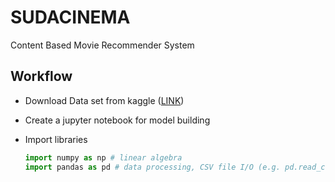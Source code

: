 
# SUDACINEMA

Content Based Movie Recommender System

## Workflow

- Download Data set from kaggle ([LINK](https://www.kaggle.com/datasets/tmdb/tmdb-movie-metadata))

- Create a jupyter notebook for model building
  
- Import libraries
  ```python
  import numpy as np # linear algebra
  import pandas as pd # data processing, CSV file I/O (e.g. pd.read_csv)
  ```



